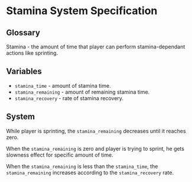 # Stamina System Specification

## Glossary

Stamina - the amount of time that player can perform stamina-dependant actions like sprinting.

## Variables

- `stamina_time` - amount of stamina time.
- `stamina_remaining` - amount of remaining stamina time.
- `stamina_recovery` - rate of stamina recovery.

## System

While player is sprinting, the `stamina_remaining` decreases until it reaches zero.

When the `stamina_remaining` is zero and player is trying to sprint, he gets slowness effect for specific amount of time.

When the `stamina_remaining` is less than the `stamina_time`, the `stamina_remaining` increases according to the `stamina_recovery` rate.
